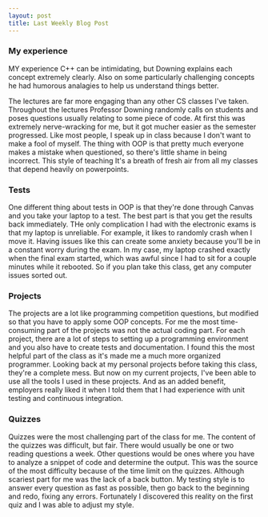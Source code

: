 ```yaml
---
layout: post
title: Last Weekly Blog Post
---
```


### My experience
MY experience C++ can be intimidating, but Downing explains each concept extremely clearly. Also on some particularly challenging concepts he had humorous analagies to help us understand things better. 

The lectures are far more engaging than any other CS classes I've taken. Throughout the lectures Professor Downing randomly calls on students and poses questions usually relating to some piece of code. At first this was extremely nerve-wracking for me, but it got mucher easier as the semester progressed. Like most people, I speak up in class because I don't want to make a fool of myself. The thing with OOP is that pretty much everyone makes a mistake when questioned, so there's little shame in being incorrect. This style of teaching It's a breath of fresh air from all my classes that depend heavily on powerpoints. 


### Tests
One different thing about tests in OOP is that they're done through Canvas and you take your laptop to a test. The best part is that you get the results back immediately. THe only complication I had with the electronic exams is that my laptop is unreliable. For example, it likes to randomly crash when I move it. Having issues like this can create some anxiety because you'll be in a constant worry during the exam. In my case, my laptop crashed exactly when the final exam started, which was awful since I had to sit for a couple minutes while it rebooted. So if you plan take this class, get any computer issues sorted out. 

### Projects
The projects are a lot like programming competition questions, but modified so that you have to apply some OOP concepts. For me the most time-consuming part of the projects was not the actual coding part. For each project, there are a lot of steps to setting up a programming environment and you also have to create tests and documentation. I found this the most helpful part of the class as it's made me a much more organized programmer. Looking back at my personal projects before taking this class, they're a complete mess. But now on my current projects, I've been able to use all the tools I used in these projects. And as an added benefit, employers really liked it when I told them that I had experience with unit testing and continuous integration. 

### Quizzes
Quizzes were the most challenging part of the class for me. The content of the quizzes was difficult, but fair. There would usually be one or two reading questions a week. Other questions would be ones where you have to analyze a snippet of code and determine the output. This was the source of the most difficulty because of the time limit on the quizzes. Although scariest part for me was the lack of a back button. My testing style is to answer every question as fast as possible, then go back to the beginning and redo, fixing any errors. Fortunately I discovered this reality on the first quiz and I was able to adjust my style. 
